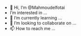 - 👋 Hi, I’m @Mahmoudelfotai
- I’m interested in ...
- 🌱 I’m currently learning ...
- 💞️ I’m looking to collaborate on ...
- 📫 How to reach me ...

<!---
Mahmoudelfotai/Mahmoudelfotai is a ✨ special ✨ repository because its `README.md` (this file) appears on your GitHub profile.
You can click the Preview link to take a look at your changes.
--->
